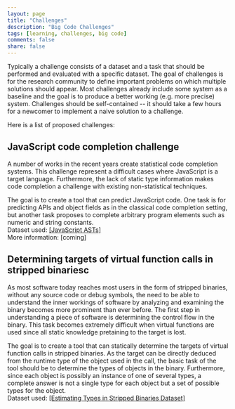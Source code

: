 ```yaml
---
layout: page
title: "Challenges"
description: "Big Code Challenges"
tags: [learning, challenges, big code]
comments: false
share: false
---
```


Typically a challenge consists of a dataset and a task that should be performed and evaluated with a specific dataset. The goal of challenges is for the research community to define important problems on which multiple solutions should appear. Most challenges already include some system as a baseline and the goal is to produce a better working (e.g. more precise) system. Challenges should be self-contained -- it should take a few hours for a newcomer to implement a naive solution to a challenge.

Here is a list of proposed challenges:

<div class="highlightitem">
<h2>JavaScript code completion challenge</h2>

<p>A number of works in the recent years create statistical code completion systems. This challenge represent a difficult cases where JavaScript is a target language. Furthermore, the lack of static type information makes code completion a challenge with existing non-statistical techniques.</p>

<p>The goal is to create a tool that can predict JavaScript code. One task is for predicting APIs and object fields as in the classical code completion setting, but another task proposes to complete arbitrary program elements such as numeric and string constants.<br>
Dataset used: <a href="/datasets#javascript-asts">[JavaScript ASTs]</a><br>
More information: [coming]
</p>
</div>

<div class="highlightitem">
<h2>Determining targets of virtual function calls in stripped binariesc</h2>

<p>As most software today reaches most users in the form of stripped binaries, without any source code or debug symbols, the need to be able to understand the inner workings of software by analyzing and examining the binary becomes more prominent than ever before. The first step in understanding a piece of software is determining the control flow in the binary. This task becomes extremely difficult when virtual functions are used since all static knowledge pretaining to the target is lost.</p>

<p>The goal is to create a tool that can statically determine the targets of virtual function calls in stripped binaries. As the target can be directly deduced from the runtime type of the object used in the call, the basic task of the tool should be to determine the types of objects in the binary. Furthermore, since each object is possibly an instance of one of several types, a complete answer is not a single type for each object but a set of possible types for the object.<br>
Dataset used: <a href="/datasets#estimatingTypesDataset">[Estimating Types in Stripped Binaries Dataset]</a><br>
</p>
</div>
